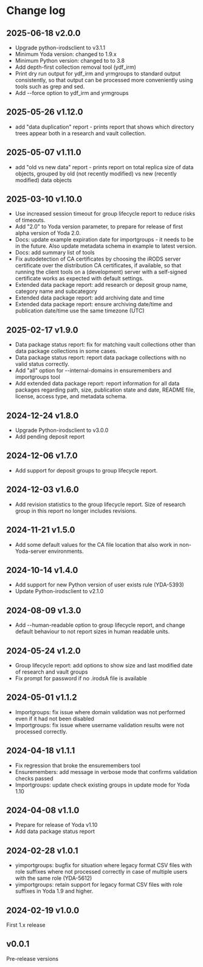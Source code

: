 # Change log

## 2025-06-18 v2.0.0

- Upgrade python-irodsclient to v3.1.1
- Minimum Yoda version: changed to 1.9.x
- Minimum Python version: changed to to 3.8
- Add depth-first collection removal tool (ydf_irm)
- Print dry run output for ydf_irm and yrmgroups to standard output consistently, so
  that output can be processed more conveniently using tools such as grep and sed.
- Add --force option to ydf_irm and yrmgroups

## 2025-05-26 v1.12.0

- add "data duplication" report - prints report that shows which directory trees appear
  both in a research and vault collection.

## 2025-05-07 v1.11.0

- add "old vs new data" report - prints report on total replica size of data objects,
  grouped by old (not recently modified) vs new (recently modified) data objects

## 2025-03-10 v1.10.0

- Use increased session timeout for group lifecycle report to reduce risks of timeouts.
- Add "2.0" to Yoda version parameter, to prepare for release of first alpha version of
  Yoda 2.0.
- Docs: update example expiration date for importgroups - it needs to be in the future.
  Also update metadata schema in example to latest version.
- Docs: add summary list of tools
- Fix autodetection of CA certificates by choosing the iRODS server certificate over
  the distribution CA certificates, if available, so that running the client tools on a
  (development) server with a self-signed certificate works as expected with default
  settings.
- Extended data package report: add research or deposit group name, category name
  and subcategory
- Extended data package report: add archiving date and time
- Extended data package report: ensure archiving date/time and publication date/time
  use the same timezone (UTC)

## 2025-02-17 v1.9.0

- Data package status report: fix for matching vault collections other than data
  package collections in some cases.
- Data package status report: report data package collections with no valid status
  correctly.
- Add "all" option for --internal-domains in ensuremembers and importgroups tool
- Add extended data package report: report information for all data packages regarding
  path, size, publication state and date, README file, license, access type,
  and metadata schema.

## 2024-12-24 v1.8.0

- Upgrade Python-irodsclient to v3.0.0
- Add pending deposit report

## 2024-12-06 v1.7.0

- Add support for deposit groups to group lifecycle report.

## 2024-12-03 v1.6.0

- Add revision statistics to the group lifecycle report. Size of research group in this report
  no longer includes revisions.

## 2024-11-21 v1.5.0

- Add some default values for the CA file location that also work in non-Yoda-server environments.

## 2024-10-14 v1.4.0

- Add support for new Python version of user exists rule (YDA-5393)
- Update Python-irodsclient to v2.1.0

## 2024-08-09 v1.3.0

- Add --human-readable option to group lifecycle report, and change default behaviour to not
  report sizes in human readable units.

## 2024-05-24 v1.2.0

- Group lifecycle report: add options to show size and last modified date of research
  and vault groups
- Fix prompt for password if no .irodsA file is available

## 2024-05-01 v1.1.2

- Importgroups: fix issue where domain validation was not performed even if it had not been disabled
- Importgroups: fix issue where username validation results were not processed correctly.

## 2024-04-18 v1.1.1

- Fix regression that broke the ensuremembers tool
- Ensuremembers: add message in verbose mode that confirms validation checks passed
- Importgroups: update check existing groups in update mode for Yoda 1.10

## 2024-04-08 v1.1.0

- Prepare for release of Yoda v1.10
- Add data package status report

## 2024-02-28 v1.0.1

- yimportgroups: bugfix for situation where legacy format CSV files with role suffixes where not processed
  correctly in case of multiple users with the same role (YDA-5612)
- yimportgroups: retain support for legacy format CSV files with role suffixes in Yoda 1.9 and higher.

## 2024-02-19 v1.0.0

First 1.x release

## v0.0.1

Pre-release versions
